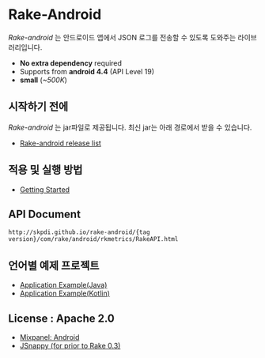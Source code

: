 # Rake-Android

*Rake-android* 는 안드로이드 앱에서 JSON 로그를 전송할 수 있도록 도와주는 라이브러리입니다.

- **No extra dependency** required
- Supports from **android 4.4** (API Level 19)
- **small** (*~500K*)

## 시작하기 전에

*Rake-android* 는 jar파일로 제공됩니다. 최신 jar는 아래 경로에서 받을 수 있습니다.

- [Rake-android release list](https://github.com/skpdi/rake-android-tutorial/tree/master/release/jar)

## 적용 및 실행 방법

- [Getting Started](https://github.com/skpdi/rake-document/wiki/1.-Rake-Android-(%ED%95%9C%EA%B5%AD%EC%96%B4))


## API Document

`http://skpdi.github.io/rake-android/{tag version}/com/rake/android/rkmetrics/RakeAPI.html`

## 언어별 예제 프로젝트

- [Application Example(Java)](https://github.com/skpdi/rake-android-tutorial/tree/master/rake_example_java)
- [Application Example(Kotlin)](https://github.com/skpdi/rake-android-tutorial/tree/master/rake_example_kotlin)

## License : Apache 2.0

- [Mixpanel: Android](https://github.com/mixpanel/mixpanel-android/blob/master/LICENSE)
- [JSnappy (for prior to Rake 0.3)](https://code.google.com/p/jsnappy/source/browse/trunk/LICENCE.txt)

